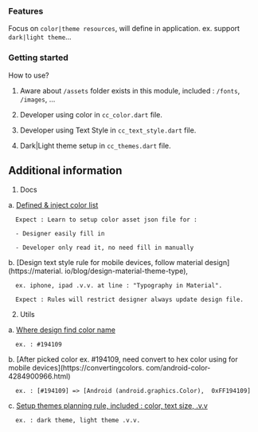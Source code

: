 ### Features
Focus on `color|theme resources`, will define in application.
ex. support `dark|light theme`...

### Getting started
How to use?

   1. Aware about `/assets` folder exists in this module, included : `/fonts`, `/images`, ...

   2. Developer using color in `cc_color.dart` file.
   
   3. Developer using Text Style in `cc_text_style.dart` file.
   
   4. Dark|Light theme setup in `cc_themes.dart` file.

## Additional information
1. Docs
   
a. [Defined & inject color list](https://tailwindcss.com/docs/customizing-colors)


      Expect : Learn to setup color asset json file for :
      
      - Designer easily fill in
      
      - Developer only read it, no need fill in manually

b. [Design text style rule for mobile devices, follow material design](https://material.
io/blog/design-material-theme-type),
      

      ex. iphone, ipad .v.v. at line : "Typography in Material".
      
      Expect : Rules will restrict designer always update design file.

2. Utils

a. [Where design find color name](https://colors.artyclick.com/color-name-finder/)
      

      ex. : #194109
      
b. [After picked color ex. #194109, need convert to hex color using for mobile devices](https://convertingcolors.
com/android-color-4284900966.html)

      
      ex. : [#194109] => [Android (android.graphics.Color),  0xFF194109]

c. [Setup themes planning rule, included : color, text size, .v.v](https://pub.dev/packages/flex_color_scheme)

      
      ex. : dark theme, light theme .v.v.
